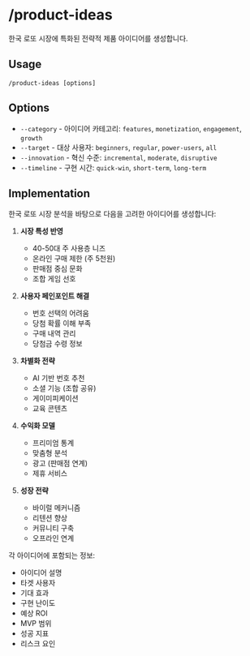 # /product-ideas

한국 로또 시장에 특화된 전략적 제품 아이디어를 생성합니다.

## Usage
```
/product-ideas [options]
```

## Options
- `--category` - 아이디어 카테고리: `features`, `monetization`, `engagement`, `growth`
- `--target` - 대상 사용자: `beginners`, `regular`, `power-users`, `all`
- `--innovation` - 혁신 수준: `incremental`, `moderate`, `disruptive`
- `--timeline` - 구현 시간: `quick-win`, `short-term`, `long-term`

## Implementation

한국 로또 시장 분석을 바탕으로 다음을 고려한 아이디어를 생성합니다:

1. **시장 특성 반영**
   - 40-50대 주 사용층 니즈
   - 온라인 구매 제한 (주 5천원)
   - 판매점 중심 문화
   - 조합 게임 선호

2. **사용자 페인포인트 해결**
   - 번호 선택의 어려움
   - 당첨 확률 이해 부족
   - 구매 내역 관리
   - 당첨금 수령 정보

3. **차별화 전략**
   - AI 기반 번호 추천
   - 소셜 기능 (조합 공유)
   - 게이미피케이션
   - 교육 콘텐츠

4. **수익화 모델**
   - 프리미엄 통계
   - 맞춤형 분석
   - 광고 (판매점 연계)
   - 제휴 서비스

5. **성장 전략**
   - 바이럴 메커니즘
   - 리텐션 향상
   - 커뮤니티 구축
   - 오프라인 연계

각 아이디어에 포함되는 정보:
- 아이디어 설명
- 타겟 사용자
- 기대 효과
- 구현 난이도
- 예상 ROI
- MVP 범위
- 성공 지표
- 리스크 요인